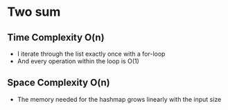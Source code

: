 # Two sum

## Time Complexity O(n)
- I iterate through the list exactly once with a for-loop
- And every operation within the loop is O(1)

## Space Complexity O(n)
- The memory needed for the hashmap grows linearly with the input size